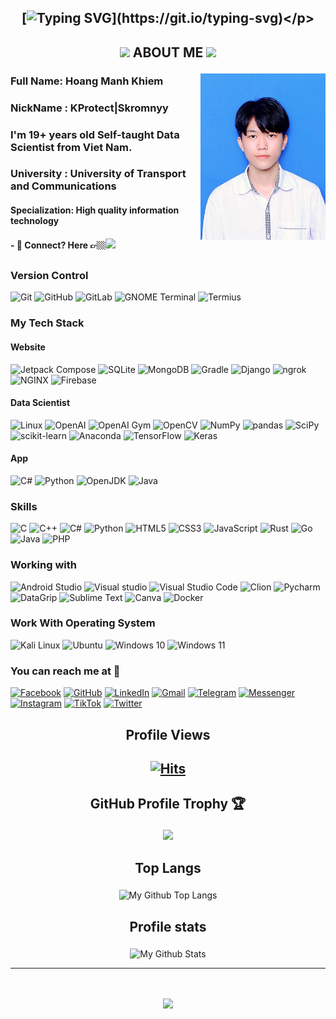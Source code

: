 ## <p align="center">[![Typing SVG](https://readme-typing-svg.herokuapp.com?font=JetBrains+Mono&size=25&pause=1000&color=F76407&center=true&vCenter=true&multiline=true&width=550&height=150&lines=Hello%2C+My+Name's+Hoang+Manh+Khiem!;You+can+call+me+Khiem+or+Skromnyy!;Welcome+to+my+Github!)](https://git.io/typing-svg)</p>

  
## <p align="center"><img src="https://media.giphy.com/media/VgCDAzcKvsR6OM0uWg/giphy.gif" width="50"> ABOUT ME <img src="https://raw.githubusercontent.com/alexnaiman/alexnaiman/master/resources/cool_duck.gif" width="40px" /></p>


<img align="right" width="200" alt="avt" src="src/avata.png"/>

### Full Name: Hoang Manh Khiem
### NickName : KProtect|Skromnyy
### I'm 19+ years old Self-taught Data Scientist from Viet Nam.

### University : University of Transport and Communications
#### Specialization: High quality information technology




#### - 💬 Connect? Here 👉🏼[<img src="https://raw.githubusercontent.com/8bithemant/8bithemant/master/svg/social/facebook.svg" >](https://facebook.com/hoangmanhkhiem.IT/)

##

### Version Control
![Git](https://img.shields.io/static/v1?style=for-the-badge&message=Git&color=F05032&logo=Git&logoColor=FFFFFF&label=)
![GitHub](https://img.shields.io/badge/github-%23121011.svg?style=for-the-badge&logo=github&logoColor=white)
![GitLab](https://img.shields.io/badge/gitlab-%23181717.svg?style=for-the-badge&logo=gitlab&logoColor=white)
![GNOME Terminal](https://img.shields.io/static/v1?style=for-the-badge&message=GNOME+Terminal&color=241F31&logo=GNOME+Terminal&logoColor=FFFFFF&label=)
![Termius](https://img.shields.io/static/v1?style=for-the-badge&message=Termius&color=000000&logo=Termius&logoColor=FFFFFF&label=)

### My Tech Stack
#### Website
![Jetpack Compose](https://img.shields.io/static/v1?style=for-the-badge&message=Jetpack+Compose&color=4285F4&logo=Jetpack+Compose&logoColor=FFFFFF&label=)
![SQLite](https://img.shields.io/static/v1?style=for-the-badge&message=SQLite&color=003B57&logo=SQLite&logoColor=FFFFFF&label=)
![MongoDB](https://img.shields.io/badge/MongoDB-%234ea94b.svg?style=for-the-badge&logo=mongodb&logoColor=white)
![Gradle](https://img.shields.io/static/v1?style=for-the-badge&message=Gradle&color=02303A&logo=Gradle&logoColor=FFFFFF&label=)
![Django](https://img.shields.io/static/v1?style=for-the-badge&message=Django&color=092E20&logo=Django&logoColor=FFFFFF&label=)
![ngrok](https://img.shields.io/static/v1?style=for-the-badge&message=ngrok&color=1F1E37&logo=ngrok&logoColor=FFFFFF&label=)
![NGINX](https://img.shields.io/static/v1?style=for-the-badge&message=NGINX&color=009639&logo=NGINX&logoColor=FFFFFF&label=)
![Firebase](https://img.shields.io/static/v1?style=for-the-badge&message=Firebase&color=222222&logo=Firebase&logoColor=FFCA28&label=)

#### Data Scientist
![Linux](https://img.shields.io/static/v1?style=for-the-badge&message=Linux&color=222222&logo=Linux&logoColor=FCC624&label=)
![OpenAI](https://img.shields.io/static/v1?style=for-the-badge&message=OpenAI&color=412991&logo=OpenAI&logoColor=FFFFFF&label=)
![OpenAI Gym](https://img.shields.io/static/v1?style=for-the-badge&message=OpenAI+Gym&color=0081A5&logo=OpenAI+Gym&logoColor=FFFFFF&label=)
![OpenCV](https://img.shields.io/static/v1?style=for-the-badge&message=OpenCV&color=5C3EE8&logo=OpenCV&logoColor=FFFFFF&label=)
![NumPy](https://img.shields.io/static/v1?style=for-the-badge&message=NumPy&color=013243&logo=NumPy&logoColor=FFFFFF&label=)
![pandas](https://img.shields.io/static/v1?style=for-the-badge&message=pandas&color=150458&logo=pandas&logoColor=FFFFFF&label=)
![SciPy](https://img.shields.io/static/v1?style=for-the-badge&message=SciPy&color=222222&logo=SciPy&logoColor=8CAAE6&label=)
![scikit-learn](https://img.shields.io/static/v1?style=for-the-badge&message=scikit-learn&color=222222&logo=scikit-learn&logoColor=F7931E&label=)
![Anaconda](https://img.shields.io/static/v1?style=for-the-badge&message=Anaconda&color=44A833&logo=Anaconda&logoColor=FFFFFF&label=)
![TensorFlow](https://img.shields.io/static/v1?style=for-the-badge&message=TensorFlow&color=FF6F00&logo=TensorFlow&logoColor=FFFFFF&label=)
![Keras](https://img.shields.io/static/v1?style=for-the-badge&message=Keras&color=D00000&logo=Keras&logoColor=FFFFFF&label=)

#### App
![C#](https://img.shields.io/badge/c%23-%23239120.svg?style=for-the-badge&logo=c-sharp&logoColor=white)
![Python](https://img.shields.io/static/v1?style=for-the-badge&message=Python&color=3776AB&logo=Python&logoColor=FFFFFF&label=)
![OpenJDK](https://img.shields.io/static/v1?style=for-the-badge&message=OpenJDK&color=222222&logo=OpenJDK&logoColor=FFFFFF&label=)
![Java](https://img.shields.io/static/v1?style=for-the-badge&message=Java&color=bd9117&logo=openjdk&logoColor=FFFFFF&label=)

### Skills
![C](https://img.shields.io/static/v1?style=for-the-badge&message=C&color=222222&logo=C&logoColor=A8B9CC&label=)
![C++](https://img.shields.io/static/v1?style=for-the-badge&message=C%2B%2B&color=00599C&logo=C%2B%2B&logoColor=FFFFFF&label=)
![C#](https://img.shields.io/badge/c%23-%23239120.svg?style=for-the-badge&logo=c-sharp&logoColor=white)
![Python](https://img.shields.io/static/v1?style=for-the-badge&message=Python&color=3776AB&logo=Python&logoColor=FFFFFF&label=)
![HTML5](https://img.shields.io/static/v1?style=for-the-badge&message=HTML5&color=E34F26&logo=HTML5&logoColor=FFFFFF&label=)
![CSS3](https://img.shields.io/static/v1?style=for-the-badge&message=CSS3&color=1572B6&logo=CSS3&logoColor=FFFFFF&label=)
![JavaScript](https://img.shields.io/badge/Javascript-F7DF1E?logo=javascript&logoColor=black&style=for-the-badge)
![Rust](https://img.shields.io/static/v1?style=for-the-badge&message=Rust&color=000000&logo=Rust&logoColor=FFFFFF&label=)
![Go](https://img.shields.io/static/v1?style=for-the-badge&message=Go&color=00ADD8&logo=Go&logoColor=FFFFFF&label=)
![Java](https://img.shields.io/static/v1?style=for-the-badge&message=Java&color=bd9117&logo=openjdk&logoColor=FFFFFF&label=)
![PHP](https://img.shields.io/static/v1?style=for-the-badge&message=PHP&color=777BB4&logo=PHP&logoColor=FFFFFF&label=)

### Working with
![Android Studio](https://img.shields.io/static/v1?style=for-the-badge&message=Android+Studio&color=0e2e1d&logo=Android+Studio&logoColor=3DDC84&label=)
![Visual studio](https://img.shields.io/badge/Visual%20studio-2A1B3F?logo=visual+studio&logoColor=975fdc&style=for-the-badge)
![Visual Studio Code](https://img.shields.io/badge/Visual%20Studio%20Code-0078d7.svg?style=for-the-badge&logo=visual-studio-code&logoColor=white)
![Clion](https://img.shields.io/badge/Clion-000000.svg?style=for-the-badge&logo=clion&logoColor=white)
![Pycharm](https://img.shields.io/badge/pycharm-000000.svg?style=for-the-badge&logo=pycharm&logoColor=white)
![DataGrip](https://img.shields.io/static/v1?style=for-the-badge&message=DataGrip&color=000000&logo=DataGrip&logoColor=FFFFFF&label=)
![Sublime Text](https://img.shields.io/badge/sublime_text-%23575757.svg?style=for-the-badge&logo=sublime-text&logoColor=important)
![Canva](https://img.shields.io/badge/Canva-%2300C4CC.svg?style=for-the-badge&logo=Canva&logoColor=white)
![Docker](https://img.shields.io/static/v1?style=for-the-badge&message=Docker&color=2496ED&logo=Docker&logoColor=FFFFFF&label=)

### Work With Operating System
![Kali Linux](https://img.shields.io/static/v1?style=for-the-badge&message=Kali+Linux&color=557C94&logo=Kali+Linux&logoColor=FFFFFF&label=)
![Ubuntu](https://img.shields.io/static/v1?style=for-the-badge&message=Ubuntu&color=E95420&logo=Ubuntu&logoColor=FFFFFF&label=)
![Windows 10](https://img.shields.io/static/v1?style=for-the-badge&message=Windows+10&color=0078D6&logo=Windows+10&logoColor=FFFFFF&label=)
![Windows 11](https://img.shields.io/static/v1?style=for-the-badge&message=Windows+11&color=0078D4&logo=Windows+11&logoColor=FFFFFF&label=)

### You can reach me at 🌹
[![Facebook](https://img.shields.io/badge/Facebook-%231877F2.svg?style=for-the-badge&logo=Facebook&logoColor=white)](https://www.facebook.com/hoangmanhkhiem.IT)
[![GitHub](https://img.shields.io/badge/github-%23121011.svg?style=for-the-badge&logo=github&logoColor=white)](https://github.com/hoangmanhkhiem)
[![LinkedIn](https://img.shields.io/badge/linkedin-%230077B5.svg?style=for-the-badge&logo=linkedin&logoColor=white)](https://www.linkedin.com/in/hoangmanhkhiem/)
[![Gmail](https://img.shields.io/badge/Gmail-D14836?style=for-the-badge&logo=gmail&logoColor=white)](mailto:khiemhm04@gmail.com)
[![Telegram](https://img.shields.io/badge/Telegram-2CA5E0?style=for-the-badge&logo=telegram&logoColor=white)](https://t.me/hoangmanhkhiem)
[![Messenger](https://img.shields.io/badge/Messenger-00B2FF?style=for-the-badge&logo=messenger&logoColor=white)](https://m.me/hoangmanhkhiem)
[![Instagram](https://img.shields.io/badge/Instagram-%23E4405F.svg?style=for-the-badge&logo=Instagram&logoColor=white)](https://www.instagram.com/hoang_manhkhiem)
[![TikTok](https://img.shields.io/badge/TikTok-%23000000.svg?style=for-the-badge&logo=TikTok&logoColor=white)](https://www.tiktok.com/@hoangmanhkhiem)
[![Twitter](https://img.shields.io/badge/Twitter-%231DA1F2.svg?style=for-the-badge&logo=Twitter&logoColor=white)](https://twitter.com/hoangmanhkhiem)

## <p align="center">Profile Views</p>
## <p align="center">[![Hits](https://hits.sh/github.com/hoangmanhkhiem/hoangmanhkhiem.svg?style=for-the-badge&label=Views&extraCount=17482&color=54856b)](https://hits.sh/github.com/hoangmanhkhiem/hoangmanhkhiem/)</p>

## <p align="center">GitHub Profile Trophy 🏆</p>

<p align="center">
<img src="https://github-trophies.vercel.app/?username=hoangmanhkhiem&title=Stars,MultipleLang,LongTimeUser,Repositories,AchieveSuperRank,Issues,MultipleOrganizations&theme=gitdimme" >
</p>

##
## <p align="center"> Top Langs </p>

<p align="center">
<img align="center" src="https://github-readme-stats.vercel.app/api/top-langs/?username=hoangmanhkhiem&langs_count=10&layout=compact&theme=dark" alt="My Github Top Langs">
</p>

##
## <p align="center">Profile stats</p>

<p align="center">
<img align="center" src="https://github-readme-stats.vercel.app/api?username=hoangmanhkhiem&&show_icons=true&theme=radical&count_private=true&include_all_commits=true" alt="My Github Stats">
</p>

<hr>
<br>

<p align="center">
<img align="center" src="https://github.com/anathayna/anathayna/blob/master/assets/pusheencode.gif"/>
</p>

